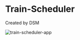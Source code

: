 # Train-Scheduler
<p> Created by DSM

![train-scheduler-app](https://user-images.githubusercontent.com/62487890/94056079-d1d73b80-fdab-11ea-94f0-9a7f9ad33104.JPG)